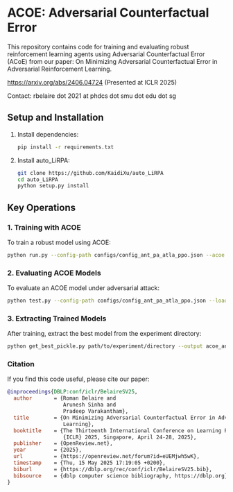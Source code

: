 # ACOE: Adversarial Counterfactual Error

This repository contains code for training and evaluating robust reinforcement learning agents using Adversarial Counterfactual Error (ACoE) from our paper: On Minimizing Adversarial Counterfactual Error in Adversarial Reinforcement Learning. 

https://arxiv.org/abs/2406.04724 (Presented at ICLR 2025)

Contact: rbelaire dot 2021 at phdcs dot smu dot edu dot sg

## Setup and Installation

1. Install dependencies:
   ```bash
   pip install -r requirements.txt
   ```
2. Install auto_LiRPA:
   ```bash
   git clone https://github.com/KaidiXu/auto_LiRPA
   cd auto_LiRPA
   python setup.py install
   ```

## Key Operations

### 1. Training with ACOE

To train a robust model using ACOE:

```bash
python run.py --config-path configs/config_ant_pa_atla_ppo.json --acoe --norm-mode A3B
```

### 2. Evaluating ACOE Models

To evaluate an ACOE model under adversarial attack:

```bash
python test.py --config-path configs/config_ant_pa_atla_ppo.json --load-model models/acoe/acoe_ant.model --deterministic --attack-method action 
```

### 3. Extracting Trained Models

After training, extract the best model from the experiment directory:

```bash
python get_best_pickle.py path/to/experiment/directory --output acoe_ant.model
```

### Citation

If you find this code useful, please cite our paper:

```bibtex
@inproceedings{DBLP:conf/iclr/BelaireSV25,
  author       = {Roman Belaire and
                  Arunesh Sinha and
                  Pradeep Varakantham},
  title        = {On Minimizing Adversarial Counterfactual Error in Adversarial Reinforcement
                  Learning},
  booktitle    = {The Thirteenth International Conference on Learning Representations,
                  {ICLR} 2025, Singapore, April 24-28, 2025},
  publisher    = {OpenReview.net},
  year         = {2025},
  url          = {https://openreview.net/forum?id=eUEMjwh5wK},
  timestamp    = {Thu, 15 May 2025 17:19:05 +0200},
  biburl       = {https://dblp.org/rec/conf/iclr/BelaireSV25.bib},
  bibsource    = {dblp computer science bibliography, https://dblp.org}
}

```

